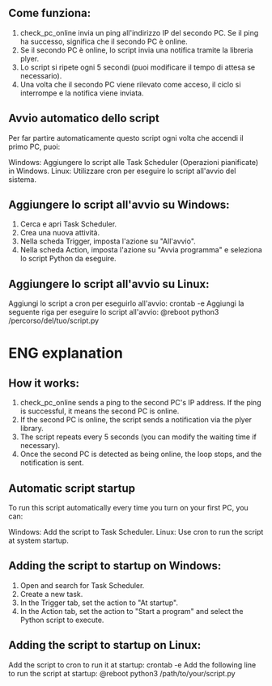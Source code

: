 ## Come funziona:

1.  check_pc_online invia un ping all'indirizzo IP del secondo PC. Se il ping ha successo, significa che il secondo PC è online.
2.  Se il secondo PC è online, lo script invia una notifica tramite la libreria plyer.
3.  Lo script si ripete ogni 5 secondi (puoi modificare il tempo di attesa se necessario).
4.  Una volta che il secondo PC viene rilevato come acceso, il ciclo si interrompe e la notifica viene inviata.

## Avvio automatico dello script

Per far partire automaticamente questo script ogni volta che accendi il primo PC, puoi:

Windows: Aggiungere lo script alle Task Scheduler (Operazioni pianificate) in Windows.
Linux: Utilizzare cron per eseguire lo script all'avvio del sistema.

## Aggiungere lo script all'avvio su Windows:

1.  Cerca e apri Task Scheduler.
2.  Crea una nuova attività.
3.  Nella scheda Trigger, imposta l'azione su "All'avvio".
4.  Nella scheda Action, imposta l'azione su "Avvia programma" e seleziona lo script Python da eseguire.

## Aggiungere lo script all'avvio su Linux:

Aggiungi lo script a cron per eseguirlo all'avvio:
crontab -e
Aggiungi la seguente riga per eseguire lo script all'avvio:
@reboot python3 /percorso/del/tuo/script.py

<h1>ENG explanation</h1>

## How it works:

1.  check_pc_online sends a ping to the second PC's IP address. If the ping is successful, it means the second PC is online.
2.  If the second PC is online, the script sends a notification via the plyer library.
3.  The script repeats every 5 seconds (you can modify the waiting time if necessary).
4.  Once the second PC is detected as being online, the loop stops, and the notification is sent.

## Automatic script startup

To run this script automatically every time you turn on your first PC, you can:

Windows: Add the script to Task Scheduler.
Linux: Use cron to run the script at system startup.

## Adding the script to startup on Windows:

1.  Open and search for Task Scheduler.
2.  Create a new task.
3.  In the Trigger tab, set the action to "At startup".
4.  In the Action tab, set the action to "Start a program" and select the Python script to execute.

## Adding the script to startup on Linux:

Add the script to cron to run it at startup:
crontab -e
Add the following line to run the script at startup:
@reboot python3 /path/to/your/script.py